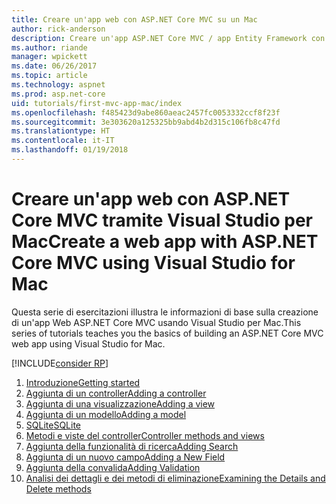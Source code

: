 ```yaml
---
title: Creare un'app web con ASP.NET Core MVC su un Mac
author: rick-anderson
description: Creare un'app ASP.NET Core MVC / app Entity Framework con Visual Studio per Mac
ms.author: riande
manager: wpickett
ms.date: 06/26/2017
ms.topic: article
ms.technology: aspnet
ms.prod: asp.net-core
uid: tutorials/first-mvc-app-mac/index
ms.openlocfilehash: f485423d9abe860aeac2457fc0053332ccf8f23f
ms.sourcegitcommit: 3e303620a125325bb9abd4b2d315c106fb8c47fd
ms.translationtype: HT
ms.contentlocale: it-IT
ms.lasthandoff: 01/19/2018
---
```

# <a name="create-a-web-app-with-aspnet-core-mvc-using-visual-studio-for-mac"></a><span data-ttu-id="6791a-103">Creare un'app web con ASP.NET Core MVC tramite Visual Studio per Mac</span><span class="sxs-lookup"><span data-stu-id="6791a-103">Create a web app with ASP.NET Core MVC using Visual Studio for Mac</span></span>

<span data-ttu-id="6791a-104">Questa serie di esercitazioni illustra le informazioni di base sulla creazione di un'app Web ASP.NET Core MVC usando Visual Studio per Mac.</span><span class="sxs-lookup"><span data-stu-id="6791a-104">This series of tutorials teaches you the basics of building an ASP.NET Core MVC web app using Visual Studio for Mac.</span></span> 

[!INCLUDE[consider RP](../../includes/razor.md)]

1. [<span data-ttu-id="6791a-105">Introduzione</span><span class="sxs-lookup"><span data-stu-id="6791a-105">Getting started</span></span>](start-mvc.md)
1. [<span data-ttu-id="6791a-106">Aggiunta di un controller</span><span class="sxs-lookup"><span data-stu-id="6791a-106">Adding a controller</span></span>](adding-controller.md)
1. [<span data-ttu-id="6791a-107">Aggiunta di una visualizzazione</span><span class="sxs-lookup"><span data-stu-id="6791a-107">Adding a view</span></span>](adding-view.md)
1. [<span data-ttu-id="6791a-108">Aggiunta di un modello</span><span class="sxs-lookup"><span data-stu-id="6791a-108">Adding a model</span></span>](adding-model.md)
1. [<span data-ttu-id="6791a-109">SQLite</span><span class="sxs-lookup"><span data-stu-id="6791a-109">SQLite</span></span>](working-with-sql.md)
1. [<span data-ttu-id="6791a-110">Metodi e viste del controller</span><span class="sxs-lookup"><span data-stu-id="6791a-110">Controller methods and views</span></span>](controller-methods-views.md)
1. [<span data-ttu-id="6791a-111">Aggiunta della funzionalità di ricerca</span><span class="sxs-lookup"><span data-stu-id="6791a-111">Adding Search</span></span>](search.md)
1. [<span data-ttu-id="6791a-112">Aggiunta di un nuovo campo</span><span class="sxs-lookup"><span data-stu-id="6791a-112">Adding a New Field</span></span>](new-field.md)
1. [<span data-ttu-id="6791a-113">Aggiunta della convalida</span><span class="sxs-lookup"><span data-stu-id="6791a-113">Adding Validation</span></span>](validation.md)
1. [<span data-ttu-id="6791a-114">Analisi dei dettagli e dei metodi di eliminazione</span><span class="sxs-lookup"><span data-stu-id="6791a-114">Examining the Details and Delete methods</span></span>](xref:tutorials/first-mvc-app/details)
